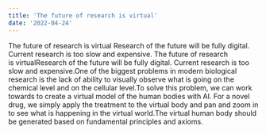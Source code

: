 ```yaml
---
title: 'The future of research is virtual'
date: '2022-04-24'
---
```

The future of research is virtual
Research of the future will be fully digital. Current research is too slow and expensive.
The future of research is virtualResearch of the future will be fully digital. Current research is too slow and expensive.One of the biggest problems in modern biological research is the lack of ability to visually observe what is going on the chemical level and on the cellular level.To solve this problem, we can work towards to create a virtual model of the human bodies with AI. For a novel drug, we simply apply the treatment to the virtual body and pan and zoom in to see what is happening in the virtual world.The virtual human body should be generated based on fundamental principles and axioms.
